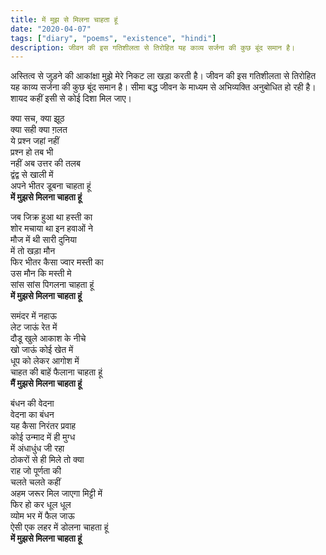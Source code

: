 ```yaml
---
title: में मुझ से मिलना चाहता हूं
date: "2020-04-07"
tags: ["diary", "poems", "existence", "hindi"]
description: जीवन की इस गतिशीलता से तिरोहित यह काव्य सर्जना की कुछ बूंद समान है।
---
```


अस्तित्व से जुड़ने की आकांक्षा मुझे मेरे निकट ला खड़ा करती है। जीवन की इस गतिशीलता से तिरोहित यह काव्य सर्जना की कुछ बूंद समान है। सीमा बद्ध जीवन के माध्यम से अभिव्यक्ति अनुबोधित हो रही है। शायद कहीं इसी से कोई दिशा मिल जाए। </br>

क्या सच, क्या झूठ </br>
क्या सही क्या ग़लत</br>
ये प्रश्न जहां नहीं</br>
प्रश्न हो तब भी</br>
नहीं अब उत्तर की तलब</br>
द्वंद्व से खाली में</br>
अपने भीतर डूबना चाहता हूं</br>
**में मुझसे मिलना चाहता हूं</br>**

जब जिक्र हुआ था हस्ती का</br>
शोर मचाया था इन हवाओं ने</br>
मौज में थी सारी दुनिया</br>
में तो खड़ा मौन</br>
फिर भीतर कैसा ज्वार मस्ती का</br>
उस मौन कि मस्ती मे</br>
सांस सांस पिगलना चाहता हूं</br>
**में मुझसे मिलना चाहता हूं</br>**

समंदर में नहाऊ</br>
लेट जाऊं रेत में</br>
दौडू खुले आकाश के नीचे</br>
खो जाऊं कोई खेत में</br>
धूप को लेकर आगोश में</br>
चाहत की बाहें फैलाना चाहता हूं</br>
**मैं मुझसे मिलना चाहता हूं</br>**

बंधन की वेदना</br>
वेदना का बंधन</br>
यह कैसा निरंतर प्रवाह</br>
कोई उन्माद में ही मुग्ध</br>
में अंधाधुंध जी रहा</br>
ठोकरों से ही मिले तो क्या</br>
राह जो पूर्णता की</br>
चलते चलते कहीं</br>
अहम जरूर मिल जाएगा मिट्टी में</br>
फिर हो कर धूल धूल</br>
व्योम भर में फैल जाऊ</br>
ऐसी एक लहर में डोलना चाहता हूं</br>
**में मुझसे मिलना चाहता हूं</br>**
